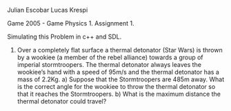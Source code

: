 Julian Escobar
Lucas Krespi

Game 2005 - Game Physics 1.
Assignment 1.

Simulating this Problem in c++ and SDL.

1. Over a completely flat surface a thermal detonator (Star Wars) is thrown by a wookiee (a
member of the rebel alliance) towards a group of imperial stormtroopers. The thermal
detonator always leaves the wookiee’s hand with a speed of 95m/s and the thermal detonator
has a mass of 2.2Kg.
a) Suppose that the Stormtroopers are 485m away. What is the correct angle for the
wookiee to throw the thermal detonator so that it reaches the Stormtroopers.
b) What is the maximum distance the thermal detonator could travel? 
